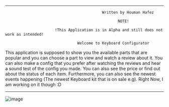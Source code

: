 ____________________________________________________________________________________________________________________________________________________________________
                                               Written by Houman Hafez

                                                      NOTE!
     
                          !This Application is in Alpha and still does not work as intended!
                                    
                                    Welcome to Keyboard Configurator 
                                  
This application is supposed to show you the available parts that are popular and you can choose a part to view and watch a review about it. You can also make a config that you prefer after watching the reviews and hear a sound test of the config you made. You can also see the price or find out about the status of each item. Furthermore, you can also see the newest events happening (The newest Keyboard kit that is on sale e.g). Right Now, I am working on it though :D
____________________________________________________________________________________________________________________________________________________________________



![image](https://user-images.githubusercontent.com/120993360/228695491-2c36e42c-6239-4e99-92fb-36443fc305bd.png)
